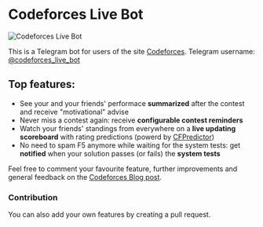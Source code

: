 # Codeforces Live Bot

![Codeforces Live Bot](https://raw.githubusercontent.com/TobxD/codeforces_live_bot/master/logo.png)

This is a Telegram bot for users of the site [Codeforces](https://codeforces.com).
Telegram username: [@codeforces_live_bot](https://t.me/codeforces_live_bot)

## Top features:

- See your and your friends' performace **summarized** after the contest and receive "motivational" advise
- Never miss a contest again: receive **configurable contest reminders**
- Watch your friends' standings from everywhere on a **live updating scoreboard** with rating predictions (powerd by [CFPredictor](https://codeforces.com/blog/entry/50411))
- No need to spam F5 anymore while waiting for the system tests: get **notified** when your solution passes (or fails) the **system tests**

Feel free to comment your favourite feature, further improvements and general feedback on the [Codeforces Blog post](https://codeforces.com/blog/entry/82669).

### Contribution
You can also add your own features by creating a pull request.
